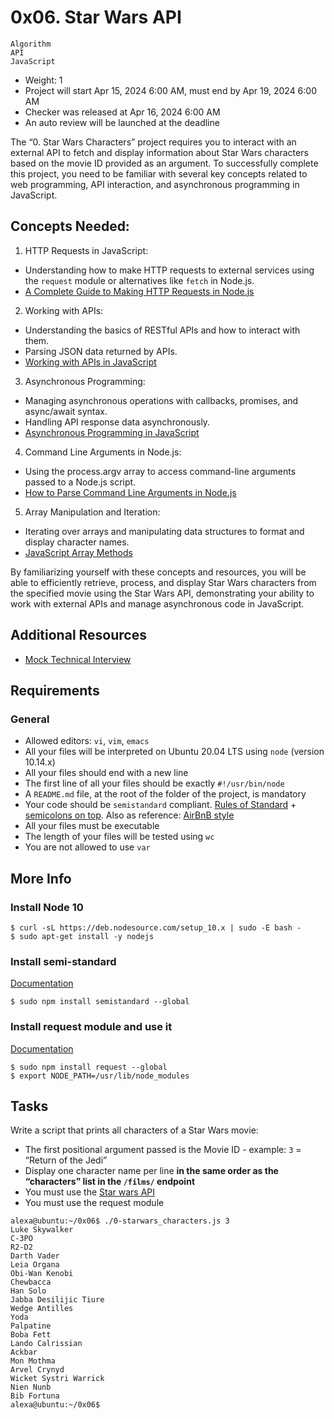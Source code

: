 # 0x06. Star Wars API
	Algorithm
	API
	JavaScript

-  Weight: 1
- Project will start Apr 15, 2024 6:00 AM, must end by Apr 19, 2024 6:00 AM
- Checker was released at Apr 16, 2024 6:00 AM
- An auto review will be launched at the deadline

The “0. Star Wars Characters” project requires you to interact with an external API to fetch and display information about Star Wars characters based on the movie ID provided as an argument. To successfully complete this project, you need to be familiar with several key concepts related to web programming, API interaction, and asynchronous programming in JavaScript.


## Concepts Needed:

1. HTTP Requests in JavaScript:

- Understanding how to make HTTP requests to external services using the ```request``` module or alternatives like ```fetch``` in Node.js.
- [A Complete Guide to Making HTTP Requests in Node.js](https://intranet.alxswe.com/rltoken/iRse23lnV4gAsD9JJTJMMQ)

2. Working with APIs:

- Understanding the basics of RESTful APIs and how to interact with them.
- Parsing JSON data returned by APIs.
- [Working with APIs in JavaScript](https://intranet.alxswe.com/rltoken/KyGS_uB68mLaP5irrH8JVA)

3. Asynchronous Programming:

- Managing asynchronous operations with callbacks, promises, and async/await syntax.
- Handling API response data asynchronously.
- [Asynchronous Programming in JavaScript](https://intranet.alxswe.com/rltoken/tdKMGJrRstCkXSReNfRFpQ)

4. Command Line Arguments in Node.js:

- Using the process.argv array to access command-line arguments passed to a Node.js script.
- [How to Parse Command Line Arguments in Node.js](https://intranet.alxswe.com/rltoken/oWBOWJZLF_D9GfOydPz6Kg)

5. Array Manipulation and Iteration:

- Iterating over arrays and manipulating data structures to format and display character names.
- [JavaScript Array Methods](https://intranet.alxswe.com/rltoken/8zdG036OYYvVco_AZTExoA)

By familiarizing yourself with these concepts and resources, you will be able to efficiently retrieve, process, and display Star Wars characters from the specified movie using the Star Wars API, demonstrating your ability to work with external APIs and manage asynchronous code in JavaScript.

## Additional Resources
- [Mock Technical Interview](https://intranet.alxswe.com/rltoken/du6hlPQm6qi4A7eEursNhQ)

## Requirements

### General
- Allowed editors: ```vi```, ```vim```, ```emacs```
- All your files will be interpreted on Ubuntu 20.04 LTS using ```node``` (version 10.14.x)
- All your files should end with a new line
- The first line of all your files should be exactly ```#!/usr/bin/node```
- A ```README.md``` file, at the root of the folder of the project, is mandatory
- Your code should be ```semistandard``` compliant. [Rules of Standard](https://intranet.alxswe.com/rltoken/9P3gH5mVdJCEKL87E-IMaA) + [semicolons on top](https://intranet.alxswe.com/rltoken/WjMvQfBMKBdsNUuHyg55Dw). Also as reference: [AirBnB style](https://intranet.alxswe.com/rltoken/Xp81RT-Sfi7uE_kNCSXunw)
- All your files must be executable
- The length of your files will be tested using ```wc```
- You are not allowed to use ```var```

## More Info

### Install Node 10

```
$ curl -sL https://deb.nodesource.com/setup_10.x | sudo -E bash -
$ sudo apt-get install -y nodejs
```

### Install semi-standard

[Documentation](https://github.com/standard/semistandard)

```
$ sudo npm install semistandard --global
```

### Install request module and use it

[Documentation](https://github.com/request/request)

```
$ sudo npm install request --global
$ export NODE_PATH=/usr/lib/node_modules
```

## Tasks

Write a script that prints all characters of a Star Wars movie:

- The first positional argument passed is the Movie ID - example: ```3``` = “Return of the Jedi”
- Display one character name per line **in the same order as the “characters” list in the ```/films/``` endpoint**
- You must use the [Star wars API](https://intranet.alxswe.com/rltoken/gh_NaSUk9QlXHVoACFU-tg)
- You must use the request module

```
alexa@ubuntu:~/0x06$ ./0-starwars_characters.js 3
Luke Skywalker
C-3PO
R2-D2
Darth Vader
Leia Organa
Obi-Wan Kenobi
Chewbacca
Han Solo
Jabba Desilijic Tiure
Wedge Antilles
Yoda
Palpatine
Boba Fett
Lando Calrissian
Ackbar
Mon Mothma
Arvel Crynyd
Wicket Systri Warrick
Nien Nunb
Bib Fortuna
alexa@ubuntu:~/0x06$
```
